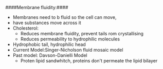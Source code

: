 ####Membrane fluidity:####
 - Membranes need to b fluid so the cell can move,
 - have substances move across it
 - Cholesterol:
	 - Reduces membrane fluidity, prevent tails rom crystallising
	 - Reduces permeability to hydrophilic molecules
 - Hydrophobic tail, hydrophilic head
 - Current Model:Singer-Nicholson fluid mosaic model
 - Past model: Davson-Danielli Model
	 - Proten lipid sandwhitch, proteins don't permeate the lipid bilayer
<!--stackedit_data:
eyJoaXN0b3J5IjpbLTEyNjI5NzMzOSwtMjAzNDAwMTc2Ml19
-->